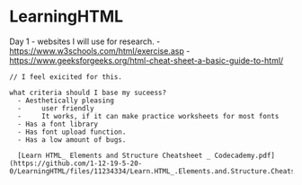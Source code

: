 # LearningHTML
Day 1 - websites I will use for research.
    - https://www.w3schools.com/html/exercise.asp
    - https://www.geeksforgeeks.org/html-cheat-sheet-a-basic-guide-to-html/
    
    // I feel exicited for this. 
    
    what criteria should I base my suceess?
      - Aesthetically pleasing
      - 	user friendly 
      - 	It works, if it can make practice worksheets for most fonts
      - Has a font library 
      - Has font upload function.
      - Has a low amount of bugs.
      
      [Learn HTML_ Elements and Structure Cheatsheet _ Codecademy.pdf](https://github.com/1-12-19-5-20-0/LearningHTML/files/11234334/Learn.HTML_.Elements.and.Structure.Cheatsheet._.Codecademy.pdf)
  
